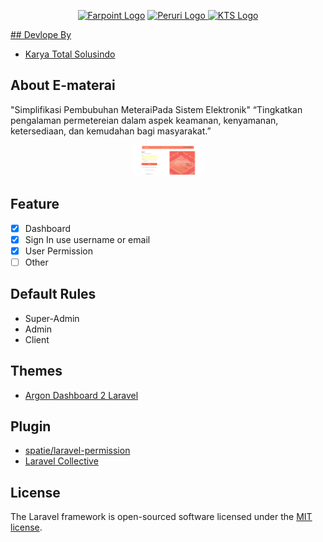 <p align="center">
<a href="https://farpoint.co.id" target="_blank"><img src="https://farpoint.co.id/wp-content/themes/farpoint/img/fp-logo.png" height="50px" alt="Farpoint Logo"></a>
<a href="https://www.peruri.co.id" target="_blank"><img src="https://www.peruri.co.id/peruri-2b/assets/images/custom/logo-dark.png" height="50px" alt="Peruri Logo">
<a href="https://kts.co.id" target="_blank"><img src="https://kts.co.id/storage/upload/Configuration/550946686372999_1664878760_Configuration.png" height="50px" alt="KTS Logo">
</p>
## Devlope By

- [Karya Total Solusindo](https://www.kts.co.id)

## About E-materai

"Simplifikasi Pembubuhan MeteraiPada Sistem Elektronik"
“Tingkatkan pengalaman permetereian dalam aspek keamanan, kenyamanan, ketersediaan, dan kemudahan bagi masyarakat.”
<p align="center">
<img src="/public/img/screenshot.png" height="50px" alt="screenshot">
</p>

## Feature

- [X] Dashboard
- [X] Sign In use username or email
- [X] User Permission
- [ ] Other

## Default Rules

- Super-Admin
- Admin
- Client

## Themes

- [Argon Dashboard 2 Laravel](https://www.creative-tim.com/product/argon-dashboard-laravel)

## Plugin

- [spatie/laravel-permission](https://spatie.be/docs/laravel-permission/v5/introduction)
- [Laravel Collective](https://laravelcollective.com/docs/6.x/html)

## License

The Laravel framework is open-sourced software licensed under the [MIT license](https://opensource.org/licenses/MIT).
